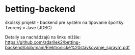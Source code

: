 # betting-backend

školský projekt - backend pre systém na tipovanie športky.\
Tvorený v Jave (JDBC)

Detaily sa nachádzajú na linku nižšie:\
https://github.com/zdarilek2/betting-backend/blob/main/Elektronické%20stávkovanie_sprava1.pdf

